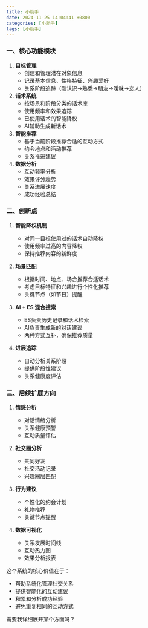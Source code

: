 ```yaml
---
title: 小助手
date: 2024-11-25 14:04:41 +0800
categories: [小助手]
tags: [小助手]
---
```


### 一、核心功能模块

1. **目标管理**
   - 创建和管理潜在对象信息
   - 记录基本信息、性格特征、兴趣爱好
   - 关系阶段追踪（刚认识→熟悉→朋友→暧昧→恋人）
2. **话术系统**
   - 按场景和阶段分类的话术库
   - 使用频率和效果追踪
   - 已使用话术的智能降权
   - AI辅助生成新话术
3. **智能推荐**
   - 基于当前阶段推荐合适的互动方式
   - 约会地点和活动推荐
   - 关系推进建议
4. **数据分析**
   - 互动频率分析
   - 效果评分趋势
   - 关系进展速度
   - 成功经验总结

### 二、创新点

1. **智能降权机制**
   - 对同一目标使用过的话术自动降权
   - 使用频率过高的内容降权
   - 保持推荐内容的新鲜度

2. **场景匹配**
   - 根据时间、地点、场合推荐合适话术
   - 考虑目标特征和兴趣进行个性化推荐
   - 关键节点（如节日）提醒

3. **AI + ES 混合搜索**
   - ES负责历史记录和话术检索
   - AI负责生成新的对话建议
   - 两种方式互补，确保推荐质量

4. **进展追踪**
   - 自动分析关系阶段
   - 提供阶段性建议
   - 关系健康度评估

### 三、后续扩展方向

1. **情感分析**
   - 对话情绪分析
   - 关系健康预警
   - 互动质量评估

2. **社交圈分析**
   - 共同好友
   - 社交活动记录
   - 兴趣圈层匹配

3. **行为建议**
   - 个性化的约会计划
   - 礼物推荐
   - 关键节点提醒

4. **数据可视化**
   - 关系发展时间线
   - 互动热力图
   - 效果分析报表

这个系统的核心价值在于：

- 帮助系统化管理社交关系
- 提供智能化的互动建议
- 积累和分析成功经验
- 避免重复相同的互动方式

需要我详细展开某个方面吗？
